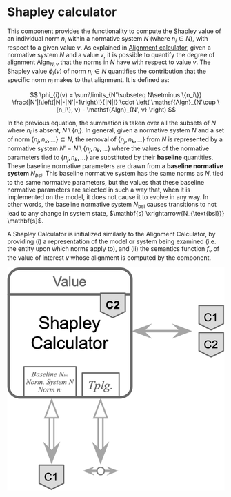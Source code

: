 # Shapley calculator


This component provides the functionality to compute the Shapley value of an individual
norm $n_i$ within a normative system $N$ (where $n_i \in N$), with respect to
a given value $v$. As explained in [Alignment calculator](/docs/components/C2/alignment_calculator),
given a normative system $N$ and a value $v$, it is possible to quantify the degree of alignment
$\mathsf{Algn}_{N,v}$ that the norms in $N$ have with respect to value $v$. The Shapley
value $\phi_i(v)$ of norm $n_i \in N$ quantifies the contribution that the specific norm
$n_i$ makes to that alignment. It is defined as:

$$
    \phi_{i}(v) = \sum\limits_{N'\subseteq N\setminus \{n_i\}} \frac{|N'|!\left(|N|-|N'|-1\right)!}{|N|!} \cdot \left( \mathsf{Algn}_{N'\cup \{n_i\}, v} - \mathsf{Algn}_{N', v} \right)
$$

In the previous equation, the summation is taken over all the subsets of
$N$ where $n_i$ is absent, $N \setminus \{n_i\}$. In general, given a normative system
$N$ and a set of norm $\{n_j, n_k, ...\} \subseteq N$, the removal of $\{n_j, n_k, ...\}$
from $N$ is represented by a normative system $N' = N \setminus \{n_j, n_k, ...\}$ where
the values of the normative parameters tied to $\{n_j, n_k, ...\}$ are substituted by their
**baseline** quantities. These baseline normative parameters are drawn from a 
**baseline normative system** $N_{bsl}$. This baseline normative system has the same norms as $N$,
tied to the same normative parameters, but the values that these baseline normative parameters
are selected in such a way that, when it is implemented on the model, it does not cause it
to evolve in any way. In other words, the baseline normative system $N_{\text{bsl}}$ causes
transitions to not lead to any change in system state,
$\mathbf{s} \xrightarrow{N_{\text{bsl}}} \mathbf{s}$.

A Shapley Calculator is initialized similarly to the Alignment Calculator, by providing
(i) a representation of the model or system being examined (i.e. the entity upon which
norms apply to), and (ii) the semantics function $f_v$ of the value of interest $v$
whose alignment is computed by the component.


![The Shapley calculator component](/img/components/c2/shapley_calculator.png) 